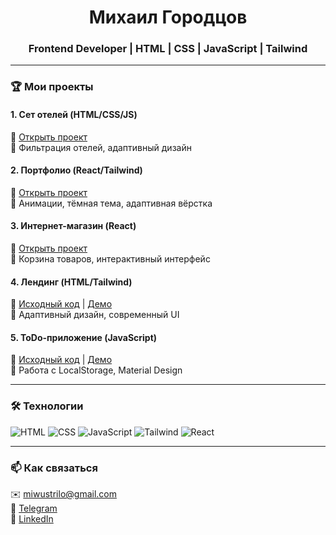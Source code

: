 <h1 align="center">Михаил Городцов</h1>
<h3 align="center">Frontend Developer | HTML | CSS | JavaScript | Tailwind</h3>

---

### 🏆 Мои проекты

#### 1. Сет отелей (HTML/CSS/JS)  
🔗 [Открыть проект](https://xmqcst.csb.app/)  
📌 Фильтрация отелей, адаптивный дизайн  

#### 2. Портфолио (React/Tailwind)  
🔗 [Открыть проект](https://mw45qg.csb.app/)  
📌 Анимации, тёмная тема, адаптивная вёрстка  

#### 3. Интернет-магазин (React)  
🔗 [Открыть проект](https://n7vy29.csb.app/)  
📌 Корзина товаров, интерактивный интерфейс  

#### 4. Лендинг (HTML/Tailwind)  
🔗 [Исходный код](https://github.com/mgorodtsov/modern-landing) | [Демо](https://modern-landing.vercel.app)  
📌 Адаптивный дизайн, современный UI  

#### 5. ToDo-приложение (JavaScript)  
🔗 [Исходный код](https://github.com/mgorodtsov/interactive-app) | [Демо](https://interactive-app.vercel.app)  
📌 Работа с LocalStorage, Material Design  

---

### 🛠️ Технологии
![HTML](https://img.shields.io/badge/HTML5-E34F26?logo=html5&logoColor=white)
![CSS](https://img.shields.io/badge/CSS3-1572B6?logo=css3&logoColor=white)
![JavaScript](https://img.shields.io/badge/JavaScript-F7DF1E?logo=javascript&logoColor=black)
![Tailwind](https://img.shields.io/badge/Tailwind_CSS-06B6D4?logo=tailwind-css&logoColor=white)
![React](https://img.shields.io/badge/React-20232A?logo=react&logoColor=61DAFB)

---

### 📫 Как связаться
✉️ [miwustrilo@gmail.com](mailto:miwustrilo@gmail.com)  
📱 [Telegram](https://t.me/mgorodtsov)  
💼 [LinkedIn](https://linkedin.com/in/mgorodtsov)
